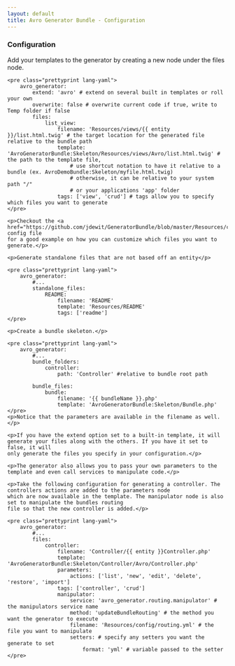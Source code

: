 ```yaml
---
layout: default
title: Avro Generator Bundle - Configuration
---
```

<div class="page-header">
    <h3>Configuration</h3>
</div>
<div>
    <p>Add your templates to the generator by creating a new node under the files node.</p>

    <pre class="prettyprint lang-yaml">
        avro_generator:
            extend: 'avro' # extend on several built in templates or roll your own
            overwrite: false # overwrite current code if true, write to Temp folder if false
            files:
                list_view: 
                    filename: 'Resources/views/{{ entity }}/list.html.twig' # the target location for the generated file relative to the bundle path
                    template: 'AvroGeneratorBundle:Skeleton/Resources/views/Avro/list.html.twig' # the path to the template file, 
                        # use shortcut notation to have it relative to a bundle (ex. AvroDemoBundle:Skeleton/myfile.html.twig) 
                        # otherwise, it can be relative to your system path "/"
                        # or your applications 'app' folder
                    tags: ['view', 'crud'] # tags allow you to specify which files you want to generate
    </pre>

    <p>Checkout the <a href="https://github.com/jdewit/GeneratorBundle/blob/master/Resources/config/avro.yml">avro.yml</a> config file 
    for a good example on how you can customize which files you want to generate.</p> 

    <p>Generate standalone files that are not based off an entity</p>

    <pre class="prettyprint lang-yaml">
        avro_generator:
            #...
            standalone_files:
                README: 
                    filename: 'README' 
                    template: 'Resources/README' 
                    tags: ['readme'] 
    </pre>

    <p>Create a bundle skeleton.</p>

    <pre class="prettyprint lang-yaml">
        avro_generator:
            #...
            bundle_folders:
                controller:
                    path: 'Controller' #relative to bundle root path

            bundle_files:
                bundle:
                    filename: '{{ bundleName }}.php'
                    template: 'AvroGeneratorBundle:Skeleton/Bundle.php'
    </pre>
    <p>Notice that the parameters are available in the filename as well.</p> 

    <p>If you have the extend option set to a built-in template, it will generate your files along with the others. If you have it set to false, it will
    only generate the files you specify in your configuration.</p>

    <p>The generator also allows you to pass your own parameters to the template and even call services to manipulate code.</p>

    <p>Take the following configuration for generating a controller. The controllers actions are added to the parameters node
    which are now available in the template. The manipulator node is also set to manipulate the bundles routing
    file so that the new controller is added.</p>

    <pre class="prettyprint lang-yaml">
        avro_generator:
            #...
            files:
                controller: 
                    filename: 'Controller/{{ entity }}Controller.php'
                    template: 'AvroGeneratorBundle:Skeleton/Controller/Avro/Controller.php'
                    parameters: 
                        actions: ['list', 'new', 'edit', 'delete', 'restore', 'import']
                    tags: ['controller', 'crud']
                    manipulator: 
                        service: 'avro_generator.routing.manipulator' # the manipulators service name
                        method: 'updateBundleRouting' # the method you want the generator to execute
                        filename: 'Resources/config/routing.yml' # the file you want to manipulate
                        setters: # specify any setters you want the generate to set
                            format: 'yml' # variable passed to the setter
    </pre>
</div>
